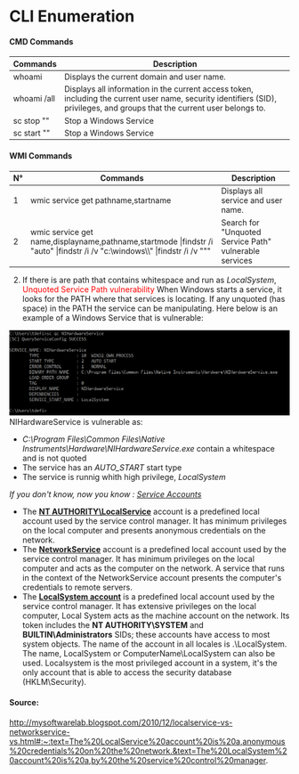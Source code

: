 # CLI Enumeration

#### CMD Commands

| Commands      | Description |
| ----------- | ----------- |
| whoami      | Displays the current domain and user name. |
| whoami /all   | Displays all information in the current access token, including the current user name, security identifiers (SID), privileges, and groups that the current user belongs to.|
| sc stop ""  | Stop a Windows Service|
| sc start ""  | Stop a Windows Service|


#### WMI Commands

|N°| Commands      | Description |
|-|---------- | ----------- |
|1| wmic service get pathname,startname      | Displays all service and user name. |
|2| wmic service get name,displayname,pathname,startmode \|findstr /i "auto" \|findstr /i /v "c:\windows\\\\" \|findstr /i /v """ | Search for "Unquoted Service Path" vulnerable services

02) If there is are path that contains whitespace and run as *LocalSystem*, <span style="color:red">Unquoted Service Path vulnerability</span> 
When Windows starts a service, it looks for the PATH where that services is locating. If any unquoted (has space) in the PATH the service can be manipulating.
Here below is an example of a Windows Service that is vulnerable:

![](Unquoted_Example.PNG)
NIHardwareService is vulnerable as:
- *C:\Program Files\Common Files\Native Instruments\Hardware\NIHardwareService.exe* contain a whitespace and is not quoted
- The service has an *AUTO_START* start type
- The service is runnig whith high privilege, *LocalSystem*


*If you don't know, now you know : [Service Accounts](https://docs.microsoft.com/en-us/windows/win32/services/service-user-accounts)*

- The **[NT AUTHORITY\LocalService](https://docs.microsoft.com/en-us/windows/win32/services/localservice-account)** account is a predefined local account used by the service control manager. It has minimum privileges on the local computer and presents anonymous credentials on the network. 
- The **[NetworkService](https://docs.microsoft.com/en-us/windows/win32/services/networkservice-account)** account is a predefined local account used by the service control manager. It has minimum privileges on the local computer and acts as the computer on the network. A service that runs in the context of the NetworkService account presents the computer's credentials to remote servers. 
- The **[LocalSystem account](https://docs.microsoft.com/en-us/windows/win32/services/localsystem-account)** is a predefined local account used by the service control manager. It has extensive privileges on the local computer, Local System acts as the machine account on the network. Its token includes the **NT AUTHORITY\SYSTEM** and **BUILTIN\Administrators** SIDs; these accounts have access to most system objects. The name of the account in all locales is .\LocalSystem. The name, LocalSystem or ComputerName\LocalSystem can also be used. Localsystem is the most privileged account in a system, it's the only account that is able to access the security database (HKLM\Security).

#### Source: 
http://mysoftwarelab.blogspot.com/2010/12/localservice-vs-networkservice-vs.html#:~:text=The%20LocalService%20account%20is%20a,anonymous%20credentials%20on%20the%20network.&text=The%20LocalSystem%20account%20is%20a,by%20the%20service%20control%20manager.